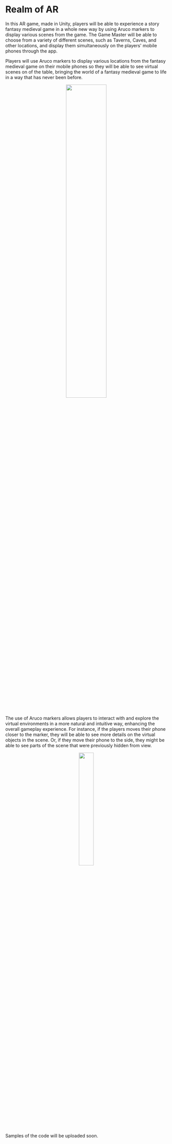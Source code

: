 # Realm of AR

In this AR game, made in Unity, players will be able to experience a story fantasy medieval game in a whole new way by using Aruco markers to display various scenes from the game. The Game Master will be able to choose from a variety of different scenes, such as Taverns, Caves, and other locations, and display them simultaneously on the players' mobile phones through the app.

Players will use Aruco markers to display various locations from the fantasy medieval game on their mobile phones so they will be able to see virtual scenes on of the table, bringing the world of a fantasy medieval game to life in a way that has never been before.

<p align ="center">
  <img src="https://user-images.githubusercontent.com/47940627/211395115-cc3b0b65-edc6-43e1-a0c9-2a2da13c3c13.png" width=50% height=50%>
</p>

The use of Aruco markers allows players to interact with and explore the virtual environments in a more natural and intuitive way, enhancing the overall gameplay experience. For instance, if the players moves their phone closer to the marker, they will be able to see more details on the virtual objects in the scene. Or, if they move their phone to the side, they might be able to see parts of the scene that were previously hidden from view.

<p align ="center">
  <img src="https://user-images.githubusercontent.com/47940627/211395783-62d78fce-38c1-467c-a7c0-2426c8c1be86.JPEG" width=30% height=30%>
</p>

Samples of the code will be uploaded soon.

